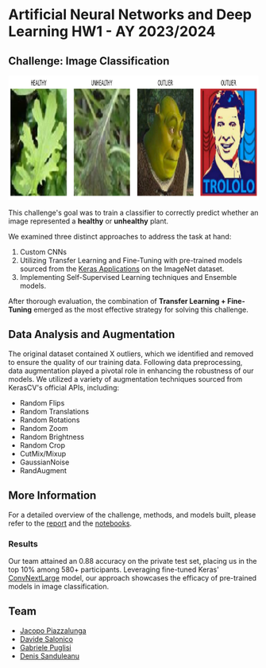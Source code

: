 # Artificial Neural Networks and Deep Learning HW1 - AY 2023/2024

## Challenge: Image Classification

<p align="center">
	<img src="images/head-image.png" height="250" />
</p>

This challenge's goal was to train a classifier to correctly predict whether an image represented a **healthy** or **unhealthy** plant.

We examined three distinct approaches to address the task at hand:

1. Custom CNNs
2. Utilizing Transfer Learning and Fine-Tuning with pre-trained models sourced from the [Keras Applications](https://keras.io/api/applications/) on the ImageNet dataset.
3. Implementing Self-Supervised Learning techniques and Ensemble models.

After thorough evaluation, the combination of **Transfer Learning + Fine-Tuning** emerged as the most effective strategy for solving this challenge.

## Data Analysis and Augmentation

The original dataset contained X outliers, which we identified and removed to ensure the quality of our training data. Following data preprocessing, data augmentation played a pivotal role in enhancing the robustness of our models. We utilized a variety of augmentation techniques sourced from KerasCV's official APIs, including:

- Random Flips
- Random Translations
- Random Rotations
- Random Zoom
- Random Brightness
- Random Crop
- CutMix/Mixup
- GaussianNoise
- RandAugment

## More Information

For a detailed overview of the challenge, methods, and models built, please refer to the [report](/docs/Report_Challenge_1.pdf) and the [notebooks](/notebooks/Challenge%201/).

### Results

Our team attained an 0.88 accuracy on the private test set, placing us in the top 10% among 580+ participants. Leveraging fine-tuned Keras' [ConvNextLarge](https://keras.io/api/applications/convnext/#convnextlarge-function) model, our approach showcases the efficacy of pre-trained models in image classification.

## Team
* [Jacopo Piazzalunga](https://github.com/Jacopopiazza)
* [Davide Salonico](https://github.com/DavideSalonico)
* [Gabriele Puglisi](https://github.com/GabP404)
* [Denis Sanduleanu](https://github.com/#)

